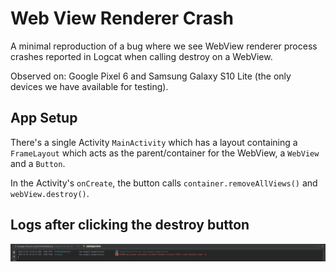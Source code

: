 # Web View Renderer Crash

A minimal reproduction of a bug where we see WebView renderer process crashes reported in Logcat when calling destroy on a WebView.

Observed on: Google Pixel 6 and Samsung Galaxy S10 Lite (the only devices we have available for testing).

## App Setup

There's a single Activity `MainActivity` which has a layout containing a `FrameLayout` which acts as the parent/container for the WebView, 
a `WebView` and a `Button`.

In the Activity's `onCreate`, the button calls `container.removeAllViews()` and `webView.destroy()`.

## Logs after clicking the destroy button

![Logcat screenshot showing error message related to renderer process crash](logcat_screenshot.png "Logcat Screenshot")
